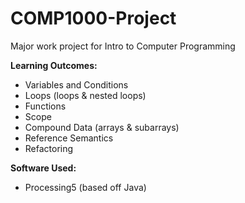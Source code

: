 # COMP1000-Project
Major work project for Intro to Computer Programming

**Learning Outcomes:**
- Variables and Conditions
- Loops (loops & nested loops)
- Functions
- Scope
- Compound Data (arrays & subarrays)
- Reference Semantics
- Refactoring

**Software Used:**
- Processing5 (based off Java)
